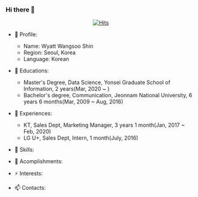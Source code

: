 ### Hi there 👋

<div align=center>
  
[![Hits](https://hits.seeyoufarm.com/api/count/incr/badge.svg?url=https%3A%2F%2Fgithub.com%2Fthinpig99&count_bg=%2379C83D&title_bg=%23555555&icon=github.svg&icon_color=%23E7E7E7&title=hits&edge_flat=true)](https://hits.seeyoufarm.com)

</div>



- 🔭 Profile:
  - Name: Wyatt Wangsoo Shin
  - Region: Seoul, Korea
  - Language: Korean
  
- 🌱 Educations:
  - Master's Degree, Data Science, Yonsei Graduate School of Information, 2 years(Mar, 2020 ~ )
  - Bachelor's degree, Communication, Jeonnam National University, 6 years 6 months(Mar, 2009 ~ Aug, 2016)

- 👯 Experiences:
  - KT, Sales Dept, Marketing Manager, 3 years 1 month(Jan, 2017 ~ Feb, 2020)
  - LG U+, Sales Dept, Intern, 1 month(July, 2016)
  
- 🤔 Skills:
- 💬 Acomplishments:
- ⚡ Interests:
- 📫 Contacts:

